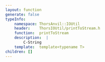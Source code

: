 ```yaml
---
layout: function
generate: false
typeInfo:
    namespace: ThorsAnvil::IOUtil
    header:    ThorsIOUtil/printToStream.h
    function:  printToStream
    description:  |
        C-String
    template:  template<typename T> 
children: []
---
```

